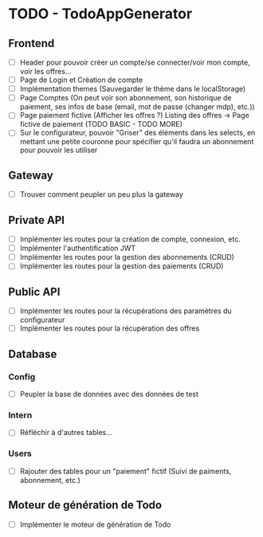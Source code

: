 # TODO - TodoAppGenerator

## Frontend

- [ ] Header pour pouvoir créer un compte/se connecter/voir mon compte, voir les offres...
- [ ] Page de Login et Création de compte
- [ ] Implémentation themes (Sauvegarder le thème dans le localStorage)
- [ ] Page Comptes (On peut voir son abonnement, son historique de paiement, ses infos de base (email, mot de passe (changer mdp), etc.))
- [ ] Page paiement fictive (Afficher les offres ?) Listing des offres -> Page fictive de paiement (TODO BASIC - TODO MORE)
- [ ] Sur le configurateur, pouvoir "Griser" des éléments dans les selects, en mettant une petite couronne pour spécifier qu'il faudra un abonnement pour pouvoir les utiliser

## Gateway

- [ ] Trouver comment peupler un peu plus la gateway

## Private API

- [ ] Implémenter les routes pour la création de compte, connexion, etc.
- [ ] Implémenter l'authentification JWT
- [ ] Implémenter les routes pour la gestion des abonnements (CRUD)
- [ ] Implémenter les routes pour la gestion des paiements (CRUD)

## Public API

- [ ] Implémenter les routes pour la récupérations des paramètres du configurateur
- [ ] Implémenter les routes pour la récupération des offres

## Database

### Config

- [ ] Peupler la base de données avec des données de test

### Intern

- [ ] Réfléchir à d'autres tables...

### Users

- [ ] Rajouter des tables pour un "paiement" fictif (Suivi de paiments, abonnement, etc.)

## Moteur de génération de Todo

- [ ] Implémenter le moteur de génération de Todo
